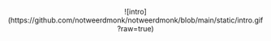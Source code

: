 <p align="center">
![intro](https://github.com/notweerdmonk/notweerdmonk/blob/main/static/intro.gif?raw=true)
</p>
